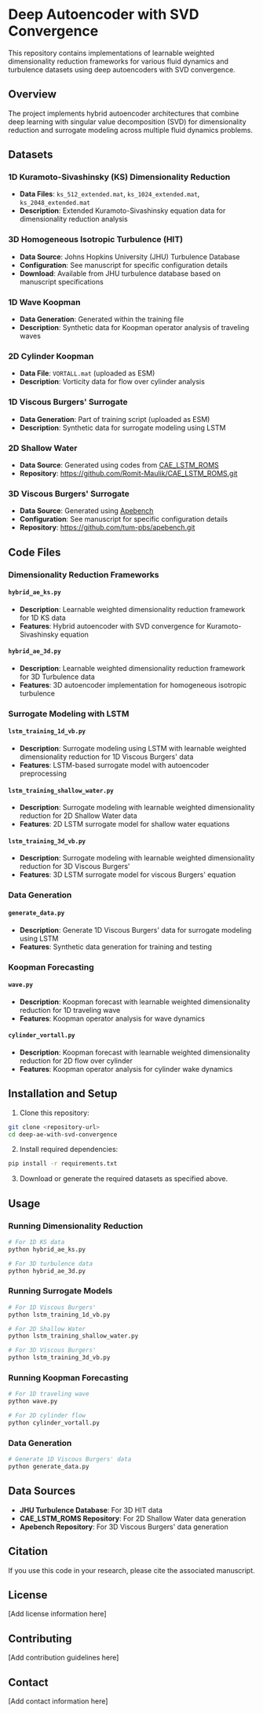 # Deep Autoencoder with SVD Convergence

This repository contains implementations of learnable weighted dimensionality reduction frameworks for various fluid dynamics and turbulence datasets using deep autoencoders with SVD convergence.

## Overview

The project implements hybrid autoencoder architectures that combine deep learning with singular value decomposition (SVD) for dimensionality reduction and surrogate modeling across multiple fluid dynamics problems.

## Datasets

### 1D Kuramoto-Sivashinsky (KS) Dimensionality Reduction
- **Data Files**: `ks_512_extended.mat`, `ks_1024_extended.mat`, `ks_2048_extended.mat`
- **Description**: Extended Kuramoto-Sivashinsky equation data for dimensionality reduction analysis

### 3D Homogeneous Isotropic Turbulence (HIT)
- **Data Source**: Johns Hopkins University (JHU) Turbulence Database
- **Configuration**: See manuscript for specific configuration details
- **Download**: Available from JHU turbulence database based on manuscript specifications

### 1D Wave Koopman
- **Data Generation**: Generated within the training file
- **Description**: Synthetic data for Koopman operator analysis of traveling waves

### 2D Cylinder Koopman
- **Data File**: `VORTALL.mat` (uploaded as ESM)
- **Description**: Vorticity data for flow over cylinder analysis

### 1D Viscous Burgers' Surrogate
- **Data Generation**: Part of training script (uploaded as ESM)
- **Description**: Synthetic data for surrogate modeling using LSTM

### 2D Shallow Water
- **Data Source**: Generated using codes from [CAE_LSTM_ROMS](https://github.com/Romit-Maulik/CAE_LSTM_ROMS.git)
- **Repository**: https://github.com/Romit-Maulik/CAE_LSTM_ROMS.git

### 3D Viscous Burgers' Surrogate
- **Data Source**: Generated using [Apebench](https://github.com/tum-pbs/apebench.git)
- **Configuration**: See manuscript for specific configuration details
- **Repository**: https://github.com/tum-pbs/apebench.git

## Code Files

### Dimensionality Reduction Frameworks

#### `hybrid_ae_ks.py`
- **Description**: Learnable weighted dimensionality reduction framework for 1D KS data
- **Features**: Hybrid autoencoder with SVD convergence for Kuramoto-Sivashinsky equation

#### `hybrid_ae_3d.py`
- **Description**: Learnable weighted dimensionality reduction framework for 3D Turbulence data
- **Features**: 3D autoencoder implementation for homogeneous isotropic turbulence

### Surrogate Modeling with LSTM

#### `lstm_training_1d_vb.py`
- **Description**: Surrogate modeling using LSTM with learnable weighted dimensionality reduction for 1D Viscous Burgers' data
- **Features**: LSTM-based surrogate model with autoencoder preprocessing

#### `lstm_training_shallow_water.py`
- **Description**: Surrogate modeling with learnable weighted dimensionality reduction for 2D Shallow Water data
- **Features**: 2D LSTM surrogate model for shallow water equations

#### `lstm_training_3d_vb.py`
- **Description**: Surrogate modeling with learnable weighted dimensionality reduction for 3D Viscous Burgers'
- **Features**: 3D LSTM surrogate model for viscous Burgers' equation

### Data Generation

#### `generate_data.py`
- **Description**: Generate 1D Viscous Burgers' data for surrogate modeling using LSTM
- **Features**: Synthetic data generation for training and testing

### Koopman Forecasting

#### `wave.py`
- **Description**: Koopman forecast with learnable weighted dimensionality reduction for 1D traveling wave
- **Features**: Koopman operator analysis for wave dynamics

#### `cylinder_vortall.py`
- **Description**: Koopman forecast with learnable weighted dimensionality reduction for 2D flow over cylinder
- **Features**: Koopman operator analysis for cylinder wake dynamics

## Installation and Setup

1. Clone this repository:
```bash
git clone <repository-url>
cd deep-ae-with-svd-convergence
```

2. Install required dependencies:
```bash
pip install -r requirements.txt
```

3. Download or generate the required datasets as specified above.

## Usage

### Running Dimensionality Reduction
```bash
# For 1D KS data
python hybrid_ae_ks.py

# For 3D turbulence data
python hybrid_ae_3d.py
```

### Running Surrogate Models
```bash
# For 1D Viscous Burgers'
python lstm_training_1d_vb.py

# For 2D Shallow Water
python lstm_training_shallow_water.py

# For 3D Viscous Burgers'
python lstm_training_3d_vb.py
```

### Running Koopman Forecasting
```bash
# For 1D traveling wave
python wave.py

# For 2D cylinder flow
python cylinder_vortall.py
```

### Data Generation
```bash
# Generate 1D Viscous Burgers' data
python generate_data.py
```

## Data Sources

- **JHU Turbulence Database**: For 3D HIT data
- **CAE_LSTM_ROMS Repository**: For 2D Shallow Water data generation
- **Apebench Repository**: For 3D Viscous Burgers' data generation

## Citation

If you use this code in your research, please cite the associated manuscript.

## License

[Add license information here]

## Contributing

[Add contribution guidelines here]

## Contact

[Add contact information here]